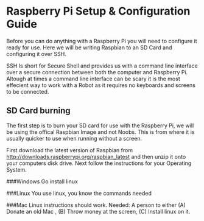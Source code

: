 Raspberry Pi Setup & Configuration Guide
===========
Before you can do anything with a Raspberry Pi you will need to configure it ready for use. Here we will be writing Raspbian to an SD Card and configuring it over SSH.

SSH Is short for Secure Shell and provides us with a command line interface over a secure connection between both the computer and Raspberry Pi.
Altough at times a command line interface can be scary it is the most effecient way to work with a Robot as it requires no keyboards and screens to be connected.


SD Card burning
-----------
The first step is to burn your SD card for use with the Raspberry Pi, we will be using the offical Raspbian Image and not Noobs. This is from where it is usually quicker to use when running without a screen.

First download the latest version of Raspbian from http://downloads.raspberrypi.org/raspbian_latest and then unzip it onto your computers disk drive. Next follow the instructions for your Operating System.

###Windows
Go install linux


###Linux
You use linux, you know the commands needed

###Mac
Linux instructions should work. Needed: A person to either (A) Donate an old Mac , (B) Throw money at the screen, (C) Install linux on it.



